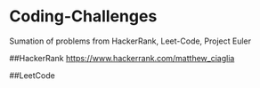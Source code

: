 # Coding-Challenges
Sumation of problems from HackerRank, Leet-Code, Project Euler

##HackerRank
https://www.hackerrank.com/matthew_ciaglia

##LeetCode

